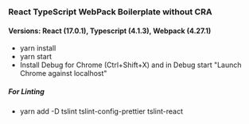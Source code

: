 ### React TypeScript WebPack Boilerplate without CRA

#### Versions: React (17.0.1), Typescript (4.1.3), Webpack (4.27.1)

- yarn install
- yarn start
- Install Debug for Chrome (Ctrl+Shift+X) and in Debug start "Launch Chrome against localhost"

##### For Linting

- yarn add -D tslint tslint-config-prettier tslint-react
